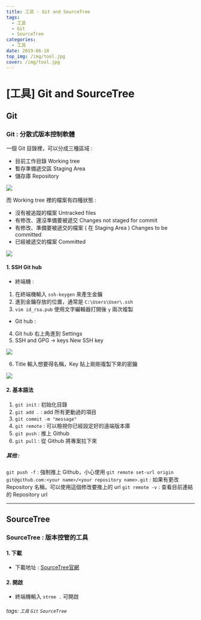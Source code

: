 ```yaml
---
title: 工具 - Git and SourceTree
tags:
  - 工具
  - Git
  - SourceTree
categories:
  - 工具
date: 2019-06-18
top_img: /img/tool.jpg
cover: /img/tool.jpg
---
```

# [工具] Git and SourceTree

## Git

### **Git : 分散式版本控制軟體**

一個 Git 目錄裡，可以分成三種區域 :

* 目前工作目錄 Working tree
* 暫存準備遞交區 Staging Area
* 儲存庫 Repository

![](https://i.imgur.com/oFsMceh.png)

而 Working tree 裡的檔案有四種狀態 :

* 沒有被追蹤的檔案 Untracked files
* 有修改、還沒準備要被遞交 Changes not staged for commit
* 有修改、準備要被遞交的檔案 ( 在 Staging Area ) Changes to be committed
* 已經被遞交的檔案 Committed

![](https://i.imgur.com/ainhgdG.png)

#### 1. SSH Git hub

* 終端機 :

1. 在終端機輸入 `ssh-keygen` 來產生金鑰
2. 進到金鑰存放的位置，通常是 `C:\Users\User\.ssh`
3. `vim id_rsa.pub` 使用文字編輯器打開後 `y` 兩次複製

* Git hub :

4. Git hub 右上角進到 Settings
5. SSH and GPG → keys New SSH key

![](https://i.imgur.com/StG9vfy.png)

6. Title 輸入想要得名稱，Key 貼上剛剛複製下來的密鑰

![](https://i.imgur.com/lKt0Lgs.png)

#### 2. 基本語法

1. `git init` : 初始化目錄
2. `git add .` : add 所有更動過的項目
3. `git commit -m "message"`
4. `git remote` : 可以檢視你已經設定好的遠端版本庫
5. `git push` : 推上 Github
6. `git pull` : 從 Github 將專案拉下來

##### 其他 :

`git push -f` : 強制推上 Github，小心使用
`git remote set-url origin git@github.com:<your name>/<your repository name>.git` : 如果有更改 Repository 名稱，可以使用這個修改要推上的 url
`git remote -v` : 查看目前連結的 Repository url

---

## SourceTree

### **SourceTree : 版本控管的工具**

#### 1. 下載

* 下載地址 : [SourceTree官網](https://www.sourcetreeapp.com/)

#### 2. 開啟

* 終端機輸入 `stree .` 可開啟

###### tags: `工具` `Git` `SourceTree`
